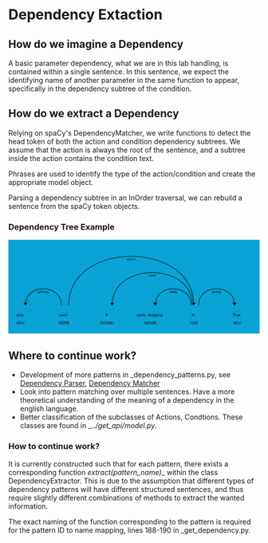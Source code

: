 # Dependency Extaction

## How do we imagine a Dependency

A basic parameter dependency, what we are in this lab handling, is contained within a single sentence. In this sentence, we expect the identifying name of another parameter in the same function to appear, specifically in the dependency subtree of the condition.


## How do we extract a Dependency

Relying on spaCy's DependencyMatcher, we write functions to detect the head token of both the action and condition dependency subtrees. We assume that the action is always the root of the sentence, and a subtree inside the action contains the condition text.

Phrases are used to identify the type of the action/condition and create the appropriate model object.

Parsing a dependency subtree in an InOrder traversal, we can rebuild a sentence from the spaCy token objects.


### Dependency Tree Example

![Alt text](../../../package_parser/commands/get_dependencies/dependency_tree_example.png "Dependency Tree Example")


## Where to continue work?
* Development of more patterns in _dependency_patterns.py, see [Dependency Parser](https://spacy.io/usage/linguistic-features#dependency-parse), [Dependency Matcher](https://spacy.io/usage/rule-based-matching#dependencymatcher)
* Look into pattern matching over multiple sentences. Have a more theoretical understanding of the meaning of a dependency in the english language.
* Better classification of the subclasses of Actions, Condtions. These classes are found in __../get_api/_model.py__.

### How to continue work?
It is currently constructed such that for each pattern, there exists a corresponding function __extract_(pattern_name)__ within the class DependencyExtractor. This is due to the assumption that different types of dependency patterns will have different structured sentences, and thus require slightly different combinations of methods to extract the wanted information.

The exact naming of the function corresponding to the pattern is required for the pattern ID to name mapping, lines 188-190 in _get_dependency.py.
